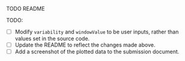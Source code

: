 TODO README

TODO:
- [ ] Modify `variability` and `windowValue` to be user inputs, rather than values set in the source code.
- [ ] Update the README to reflect the changes made above.
- [ ] Add a screenshot of the plotted data to the submission document.